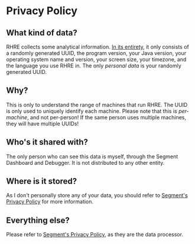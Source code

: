 # Privacy Policy

## What kind of data?
RHRE collects some analytical information. [In its entirety](core/src/main/kotlin/io/github/chrislo27/rhre3/analytics/AnalyticsHandler.kt), it only
consists of a randomly generated UUID, the program version, your Java
version, your operating system name and version, your screen size,
your timezone, and the language you use RHRE in.
The only *personal data* is your randomly generated UUID.

## Why?
This is only to understand the range of machines that run RHRE.
The UUID is only used to uniquely identify each machine. Please note that
this is *per-machine*, and not per-person! If the same person uses multiple
machines, they will have multiple UUIDs!

## Who's it shared with?
The only person who can see this data is myself, through the Segment Dashboard and Debugger.
It is not distributed to any other entity.

## Where is it stored?
As I don't personally store any of your data,
you should refer to [Segment's Privacy Policy](https://segment.com/docs/legal/privacy/)
for more information.

## Everything else?
Please refer to [Segment's Privacy Policy](https://segment.com/docs/legal/privacy/),
as they are the data processor.
